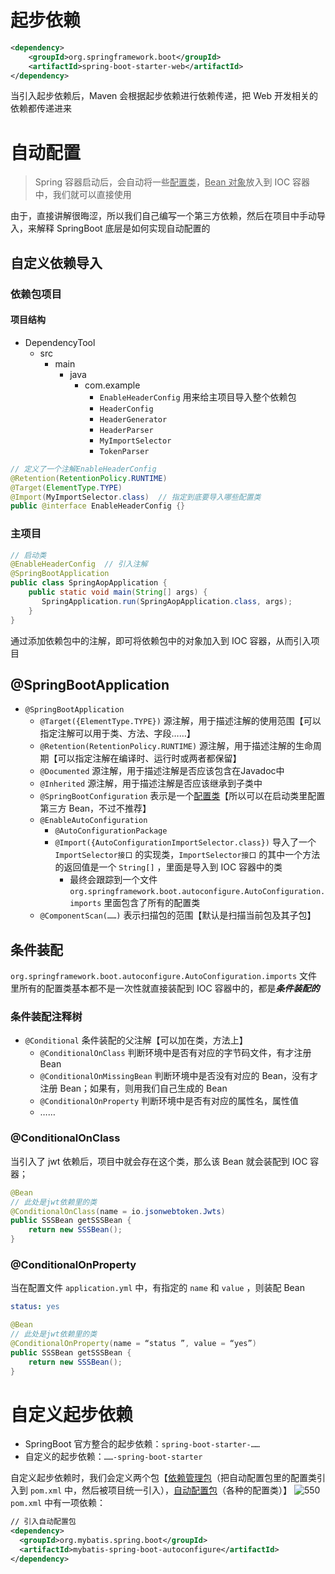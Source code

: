 # 起步依赖
```xml
<dependency>
	<groupId>org.springframework.boot</groupId>
	<artifactId>spring-boot-starter-web</artifactId>
</dependency>
```

当引入起步依赖后，Maven 会根据起步依赖进行依赖传递，把 Web 开发相关的依赖都传递进来

# 自动配置
>Spring 容器启动后，会自动将一些<u>配置类</u>，<u>Bean 对象</u>放入到 IOC 容器中，我们就可以直接使用

由于，直接讲解很晦涩，所以我们自己编写一个第三方依赖，然后在项目中手动导入，来解释 SpringBoot 底层是如何实现自动配置的

## 自定义依赖导入
### 依赖包项目
#### 项目结构
- DependencyTool
	- src
		- main
			- java
				- com.example
					- `EnableHeaderConfig` 用来给主项目导入整个依赖包
					- `HeaderConfig`
					- `HeaderGenerator`
					- `HeaderParser`
					- `MyImportSelector`
					- `TokenParser`

```java
// 定义了一个注解EnableHeaderConfig
@Retention(RetentionPolicy.RUNTIME)
@Target(ElementType.TYPE)
@Import(MyImportSelector.class)  // 指定到底要导入哪些配置类
public @interface EnableHeaderConfig {}
```

### 主项目
```java
// 启动类
@EnableHeaderConfig  // 引入注解
@SpringBootApplication  
public class SpringAopApplication {  
    public static void main(String[] args) {  
       SpringApplication.run(SpringAopApplication.class, args);  
    }  
}
```

通过添加依赖包中的注解，即可将依赖包中的对象加入到 IOC 容器，从而引入项目

## @SpringBootApplication
- `@SpringBootApplication`
	- `@Target({ElementType.TYPE})`  源注解，用于描述注解的使用范围【可以指定注解可以用于类、方法、字段……】
	- `@Retention(RetentionPolicy.RUNTIME)`  源注解，用于描述注解的生命周期【可以指定注解在编译时、运行时或两者都保留】
	- `@Documented`  源注解，用于描述注解是否应该包含在Javadoc中
	- `@Inherited`  源注解，用于描述注解是否应该继承到子类中
	- `@SpringBootConfiguration`  表示是一个<u>配置类</u>【所以可以在启动类里配置第三方 Bean，不过不推荐】
	- `@EnableAutoConfiguration`  
		- `@AutoConfigurationPackage` 
		- `@Import({AutoConfigurationImportSelector.class})` 导入了一个 `ImportSelector接口` 的实现类，`ImportSelector接口` 的其中一个方法的返回值是一个 `String[]` ，里面是导入到 IOC 容器中的类
			- 最终会跟踪到一个文件 `org.springframework.boot.autoconfigure.AutoConfiguration.imports` 里面包含了所有的配置类
	- `@ComponentScan(……)` 表示扫描包的范围【默认是扫描当前包及其子包】

## 条件装配
`org.springframework.boot.autoconfigure.AutoConfiguration.imports` 文件里所有的配置类基本都不是一次性就直接装配到 IOC 容器中的，都是***条件装配的***

### 条件装配注释树
- `@Conditional` 条件装配的父注解【可以加在类，方法上】
	- `@ConditionalOnClass` 判断环境中是否有对应的字节码文件，有才注册 Bean
	- `@ConditionalOnMissingBean` 判断环境中是否没有对应的 Bean，没有才注册 Bean；如果有，则用我们自己生成的 Bean
	- `@ConditionalOnProperty` 判断环境中是否有对应的属性名，属性值
	- ……

### @ConditionalOnClass
当引入了 jwt 依赖后，项目中就会存在这个类，那么该 Bean 就会装配到 IOC 容器；

```java
@Bean
// 此处是jwt依赖里的类
@ConditionalOnClass(name = io.jsonwebtoken.Jwts)
public SSSBean getSSSBean {
    return new SSSBean();
}
```

### @ConditionalOnProperty
当在配置文件 `application.yml` 中，有指定的 `name` 和 `value` ，则装配 Bean

```yml
status: yes
```

```java
@Bean
// 此处是jwt依赖里的类
@ConditionalOnProperty(name = “status ”, value = “yes”)
public SSSBean getSSSBean {
    return new SSSBean();
}
```

# 自定义起步依赖
- SpringBoot 官方整合的起步依赖：`spring-boot-starter-……`
- 自定义的起步依赖：`……-spring-boot-starter`

自定义起步依赖时，我们会定义两个包【<u>依赖管理包</u>（把自动配置包里的配置类引入到 `pom.xml` 中，然后被项目统一引入），<u>自动配置包</u>（各种的配置类）】
![550](https://obsidian-1307744200.cos.ap-guangzhou.myqcloud.com/%E5%9B%BE%E7%89%87/202403052321270.png)
`pom.xml` 中有一项依赖：
```xml
// 引入自动配置包
<dependency>
  <groupId>org.mybatis.spring.boot</groupId>
  <artifactId>mybatis-spring-boot-autoconfigure</artifactId>
</dependency>
```

































